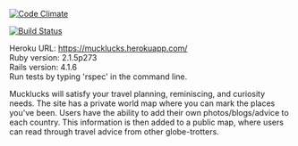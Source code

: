 

[![Code Climate](https://codeclimate.com/github/lbhasemeyer/personal-project/badges/gpa.svg)](https://codeclimate.com/github/lbhasemeyer/personal-project)


[![Build Status](https://travis-ci.org/lbhasemeyer/personal-project.svg?branch=master)](https://travis-ci.org/lbhasemeyer/personal-project)


Heroku URL: https://mucklucks.herokuapp.com/  
Ruby version: 2.1.5p273  
Rails version: 4.1.6  
Run tests by typing 'rspec' in the command line.  




Mucklucks will satisfy your travel planning, reminiscing, and curiosity needs.  The site has a private world map where you can mark the places you've been. Users have the ability to add their own photos/blogs/advice to each country.  This information is then added to a public map, where users can read through travel advice from other globe-trotters.

